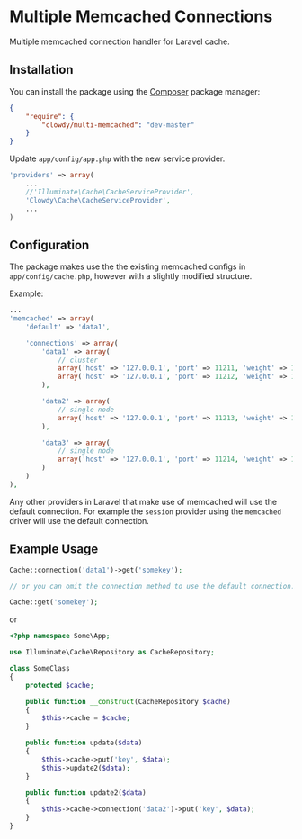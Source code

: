 Multiple Memcached Connections
===============

Multiple memcached connection handler for Laravel cache.

## Installation

You can install the package using the [Composer](https://getcomposer.org/) package manager:

```json
{
    "require": {
        "clowdy/multi-memcached": "dev-master"
    }
}
```

Update `app/config/app.php` with the new service provider.

```php
'providers' => array(
    ...
    //'Illuminate\Cache\CacheServiceProvider',
    'Clowdy\Cache\CacheServiceProvider',
    ...
)
```

## Configuration

The package makes use the the existing memcached configs in `app/config/cache.php`, however with a slightly modified structure.

Example:
```php
...
'memcached' => array(
    'default' => 'data1',

    'connections' => array(
        'data1' => array(
            // cluster
            array('host' => '127.0.0.1', 'port' => 11211, 'weight' => 100),
            array('host' => '127.0.0.1', 'port' => 11212, 'weight' => 100)
        ),

        'data2' => array(
            // single node
            array('host' => '127.0.0.1', 'port' => 11213, 'weight' => 100),
        ),

        'data3' => array(
            // single node
            array('host' => '127.0.0.1', 'port' => 11214, 'weight' => 100),
        )
    )
),
```

Any other providers in Laravel that make use of memcached will use the default connection. For example the `session` provider using the `memcached` driver will use the default connection.

## Example Usage

```php
Cache::connection('data1')->get('somekey');

// or you can omit the connection method to use the default connection.

Cache::get('somekey');
```

or

```php
<?php namespace Some\App;

use Illuminate\Cache\Repository as CacheRepository;

class SomeClass
{
    protected $cache;

    public function __construct(CacheRepository $cache)
    {
        $this->cache = $cache;
    }

    public function update($data)
    {
        $this->cache->put('key', $data);
        $this->update2($data);
    }

    public function update2($data)
    {
        $this->cache->connection('data2')->put('key', $data);
    }
}
```
